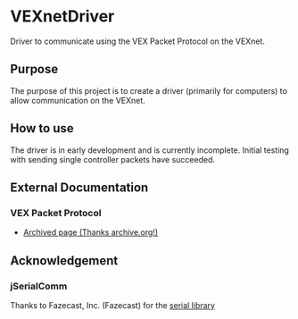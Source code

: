 # VEXnetDriver
Driver to communicate using the VEX Packet Protocol on the VEXnet.

## Purpose
The purpose of this project is to create a driver (primarily for computers) to allow communication on the VEXnet.

## How to use
The driver is in early development and is currently incomplete.
Initial testing with sending single controller packets have succeeded.

## External Documentation
### VEX Packet Protocol
* [Archived page (Thanks archive.org!)](https://web.archive.org/web/20150311093708/https://www.vexrobotics.com/wiki/Vex_Packet_Protocol)

## Acknowledgement
### jSerialComm
Thanks to Fazecast, Inc. (Fazecast) for the [serial library](https://github.com/Fazecast/jSerialComm)